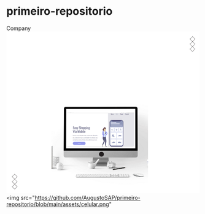 # primeiro-repositorio

Company 
<img src="https://github.com/AugustoSAP/primeiro-repositorio/blob/main/assets/computador.png">
<img src="https://github.com/AugustoSAP/primeiro-repositorio/blob/main/assets/celular.png"
